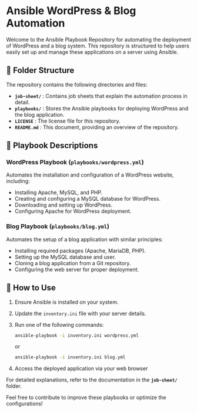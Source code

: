 # Ansible WordPress & Blog Automation

Welcome to the Ansible Playbook Repository for automating the deployment of WordPress and a blog system. This repository is structured to help users easily set up and manage these applications on a server using Ansible.

## 📁 Folder Structure

The repository contains the following directories and files:

- **`job-sheet/`** : Contains job sheets that explain the automation process in detail.
- **`playbooks/`** : Stores the Ansible playbooks for deploying WordPress and the blog application.
- **`LICENSE`** : The license file for this repository.
- **`README.md`** : This document, providing an overview of the repository.

## 📜 Playbook Descriptions

### WordPress Playbook (`playbooks/wordpress.yml`)
Automates the installation and configuration of a WordPress website, including:

- Installing Apache, MySQL, and PHP.
- Creating and configuring a MySQL database for WordPress.
- Downloading and setting up WordPress.
- Configuring Apache for WordPress deployment.

### Blog Playbook (`playbooks/blog.yml`)
Automates the setup of a blog application with similar principles:

- Installing required packages (Apache, MariaDB, PHP).
- Setting up the MySQL database and user.
- Cloning a blog application from a Git repository.
- Configuring the web server for proper deployment.

## 🔧 How to Use

1. Ensure Ansible is installed on your system.
2. Update the `inventory.ini` file with your server details.
3. Run one of the following commands:

   ```sh
   ansible-playbook -i inventory.ini wordpress.yml
   ```
   or
   ```sh
   ansible-playbook -i inventory.ini blog.yml
   ```
4. Access the deployed application via your web browser

For detailed explanations, refer to the documentation in the **`job-sheet/`** folder.

Feel free to contribute to improve these playbooks or optimize the configurations!
